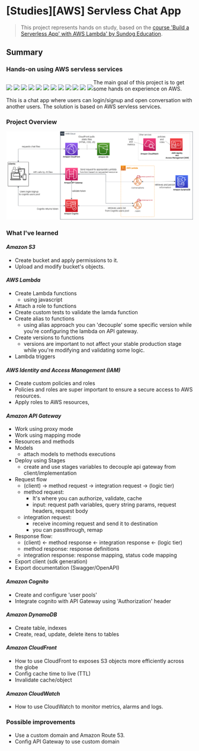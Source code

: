# [Studies][AWS] Servless Chat App

> This project represents hands on study, based on the [course 'Build a Serverless App' with AWS Lambda'  by Sundog Education](https://www.udemy.com/course/build-a-serverless-app-with-aws-lambda-hands-on).

## Summary

### **Hands-on using AWS servless services**

<p style="float:left">
    <img src="https://img.shields.io/badge/Amazon%20AWS-232F3E?style=plastic&logo=Amazon%20AWS&logoColor=white" /> 
    <img src="https://img.shields.io/badge/AWS%20Lambda-FF9900?style=plastic&logo=aws%20lambda&logoColor=white" /> 
	<img src="https://img.shields.io/badge/Amazon%20S3-569A31?style=plastic&logo=Amazon%20S3&logoColor=white" /> 
	<img src="https://img.shields.io/badge/Amazon%20CloudWatch-FF4F8B?style=plastic&logo=Amazon%20CloudWatch&logoColor=white" /> 
	<img src="https://img.shields.io/badge/Amazon%20API%20Gateway-FF4F8B?style=plastic&logo=Amazon%20API%20Gateway&logoColor=white" /> 
	<img src="https://img.shields.io/badge/Amazon%20DynamoDB-4053D6?style=plastic&logo=Amazon%20DynamoDB&logoColor=white" /> 
	<img src="https://img.shields.io/badge/Amazon%20CloudFront-8c3123?style=plastic" /> 
	<img src="https://img.shields.io/badge/Amazon%20Cognito-7a3e64?style=plastic" /> 
	<img src="https://img.shields.io/badge/AWS%20IAM-71973c?style=plastic" />
    <img src="https://img.shields.io/badge/JavaScript-F7DF1E?style=plastic&logo=JavaScript&logoColor=black" />
    <img src="https://img.shields.io/badge/HTML-dd4b25?style=plastic" />
    <img src="https://img.shields.io/badge/CSS-304cd9?style=plastic" />
</p>


The main goal of this project is to get some hands on experience on AWS. 

This is a chat app where users can login/signup and open conversation with another users.
The solution is based on AWS servless services.


### **Project Overview**
![overview](/docs/assets/images/overview.png)

### **What I've learned**

#### ***Amazon S3***
 - Create bucket and apply permissions to it. 
 - Upload and modify bucket's objects.

#### ***AWS Lambda***
 - Create Lambda functions
   - using javascript
 - Attach a role to functions
 - Create custom tests to validate the lamda function
 - Create alias  to functions
    - using alias approach you can 'decouple' some specific version while you're configuring the lambda on API gateway.
 - Create versions to functions
    - versions are important to not affect your stable production stage while you're modifying and validating some logic.
 - Lambda triggers

#### ***AWS Identity and Access Management (IAM)***
 - Create custom policies and roles
 - Policies and roles are super important to ensure a secure access to AWS resources.
 - Apply roles to AWS resources,

#### ***Amazon API Gateway***
 - Work using proxy mode
 - Work using mapping mode
 - Resources and methods
 - Models
   - attach models to methods executions
 - Deploy using Stages
   - create and use stages variables to decouple api gateway from client/implementation
 - Request flow
   - (client) -> method request -> integration request  -> (logic tier)
   - method request: 
     - It's where you can authorize, validate, cache
     - input: request path variables, query string params, request headers, request body
   - integration request:
     - receive incoming request and send it to destination
     - you can passthrough, remap
 - Response flow:
   - (client) <- method response <- integration response <- (logic tier)
   - method response: response definitions
   - integration response: response mapping, status code mapping
 - Export client (sdk generation)
 - Export documentation (Swagger/OpenAPI)

#### ***Amazon Cognito***
 - Create and configure 'user pools' 
 - Integrate cognito with API Gateway using 'Authorization' header

#### ***Amazon DynamoDB***
 - Create table, indexes
 - Create, read, update, delete itens to tables

#### ***Amazon CloudFront***
 - How to use CloudFront to exposes S3 objects more efficiently across the globe
 - Config cache time to live (TTL)
 - Invalidate cache/object

#### ***Amazon CloudWatch***
 - How to use CloudWatch to monitor metrics, alarms and logs.

### **Possible improvements**
 - Use a custom domain and Amazon Route 53.
 - Config API Gateway to use custom domain
